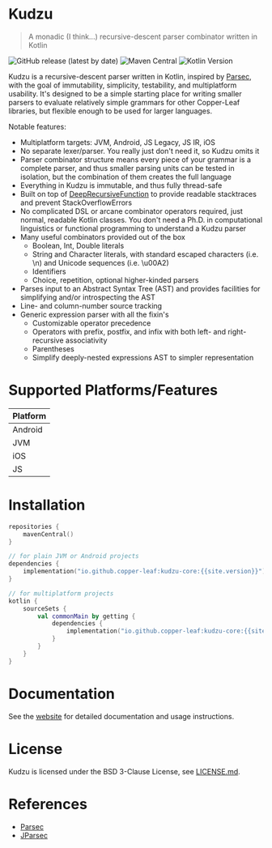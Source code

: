 # Kudzu

> A monadic (I think...) recursive-descent parser combinator written in Kotlin

![GitHub release (latest by date)](https://img.shields.io/github/v/release/copper-leaf/kudzu)
![Maven Central](https://img.shields.io/maven-central/v/io.github.copper-leaf/kudzu-core)
![Kotlin Version](https://img.shields.io/badge/Kotlin-1.8.20-orange)

Kudzu is a recursive-descent parser written in Kotlin, inspired by [Parsec](https://github.com/haskell/parsec), with the
goal of immutability, simplicity, testability, and multiplatform usability. It's designed to be a simple starting place 
for writing smaller parsers to evaluate relatively simple grammars for other Copper-Leaf libraries, but flexible enough 
to be used for larger languages.

Notable features:

- Multiplatform targets: JVM, Android, JS Legacy, JS IR, iOS
- No separate lexer/parser. You really just don't need it, so Kudzu omits it
- Parser combinator structure means every piece of your grammar is a complete parser, and thus smaller parsing units can 
  be tested in isolation, but the combination of them creates the full language
- Everything in Kudzu is immutable, and thus fully thread-safe
- Built on top of [DeepRecursiveFunction](https://kotlinlang.org/api/latest/jvm/stdlib/kotlin/-deep-recursive-function/#:~:text=Defines%20deep%20recursive%20function%20that,function%20use%20its%20invoke%20function.&text=The%20block%20of%20code%20defines%20the%20body%20of%20a%20recursive%20function.)
  to provide readable stacktraces and prevent StackOverflowErrors
- No complicated DSL or arcane combinator operators required, just normal, readable Kotlin classes. You don't need a 
  Ph.D. in computational linguistics or functional programming to understand a Kudzu parser
- Many useful combinators provided out of the box
    - Boolean, Int, Double literals
    - String and Character literals, with standard escaped characters (i.e. \n) and Unicode sequences (i.e. \u00A2)
    - Identifiers
    - Choice, repetition, optional higher-kinded parsers
- Parses input to an Abstract Syntax Tree (AST) and provides facilities for simplifying and/or introspecting the AST 
- Line- and column-number source tracking
- Generic expression parser with all the fixin's
    - Customizable operator precedence
    - Operators with prefix, postfix, and infix with both left- and right-recursive associativity
    - Parentheses
    - Simplify deeply-nested expressions AST to simpler representation

# Supported Platforms/Features

| Platform |
| -------- |
| Android  |
| JVM      |
| iOS      |
| JS       |

# Installation

```kotlin
repositories {
    mavenCentral()
}

// for plain JVM or Android projects
dependencies {
    implementation("io.github.copper-leaf:kudzu-core:{{site.version}}")
}

// for multiplatform projects
kotlin {
    sourceSets {
        val commonMain by getting {
            dependencies {
                implementation("io.github.copper-leaf:kudzu-core:{{site.version}}")
            }
        }
    }
}
```

# Documentation

See the [website](https://copper-leaf.github.io/kudzu/) for detailed documentation and usage instructions.

# License

Kudzu is licensed under the BSD 3-Clause License, see [LICENSE.md](https://github.com/copper-leaf/kudzu/tree/main/LICENSE.md).

# References

- [Parsec](https://github.com/haskell/parsec)
- [JParsec](https://github.com/jparsec/jparsec)
